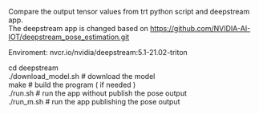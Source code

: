 Compare the output tensor values from trt python script and deepstream app.<br />
The deepstream app is changed based on https://github.com/NVIDIA-AI-IOT/deepstream_pose_estimation.git<br />

Enviroment:
nvcr.io/nvidia/deepstream:5.1-21.02-triton

cd deepstream<br />
./download_model.sh # download the model<br />
make                # build the program ( if needed ) <br />
./run.sh            # run the app without publish the pose output <br />
./run_m.sh          # run the app publishing the pose output <br />

